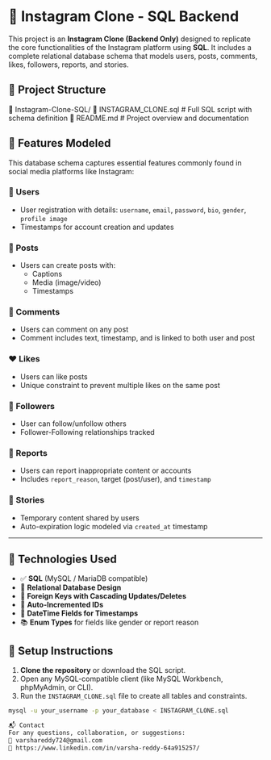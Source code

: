 # 📸 Instagram Clone - SQL Backend

This project is an **Instagram Clone (Backend Only)** designed to replicate the core functionalities of the Instagram platform using **SQL**. It includes a complete relational database schema that models users, posts, comments, likes, followers, reports, and stories.

## 📂 Project Structure
📁 Instagram-Clone-SQL/
📄 INSTAGRAM_CLONE.sql # Full SQL script with schema definition
📄 README.md # Project overview and documentation

## 🧱 Features Modeled

This database schema captures essential features commonly found in social media platforms like Instagram:

### 👤 Users
- User registration with details: `username`, `email`, `password`, `bio`, `gender`, `profile image`
- Timestamps for account creation and updates

### 📸 Posts
- Users can create posts with:
  - Captions
  - Media (image/video)
  - Timestamps

### 💬 Comments
- Users can comment on any post
- Comment includes text, timestamp, and is linked to both user and post

### ❤️ Likes
- Users can like posts
- Unique constraint to prevent multiple likes on the same post

### 🔁 Followers
- User can follow/unfollow others
- Follower-Following relationships tracked

### 🧾 Reports
- Users can report inappropriate content or accounts
- Includes `report_reason`, target (post/user), and `timestamp`

### 🎯 Stories
- Temporary content shared by users
- Auto-expiration logic modeled via `created_at` timestamp

---

## 🧰 Technologies Used

- ✅ **SQL** (MySQL / MariaDB compatible)
- 🔄 **Relational Database Design**
- 🔗 **Foreign Keys with Cascading Updates/Deletes**
- 🔢 **Auto-Incremented IDs**
- 📅 **DateTime Fields for Timestamps**
- 📚 **Enum Types** for fields like gender or report reason

## 📌 Setup Instructions

1. **Clone the repository** or download the SQL script.
2. Open any MySQL-compatible client (like MySQL Workbench, phpMyAdmin, or CLI).
3. Run the `INSTAGRAM_CLONE.sql` file to create all tables and constraints.

```bash
mysql -u your_username -p your_database < INSTAGRAM_CLONE.sql

📬 Contact
For any questions, collaboration, or suggestions:
📧 varshareddy724@gmail.com
🔗 https://www.linkedin.com/in/varsha-reddy-64a915257/



